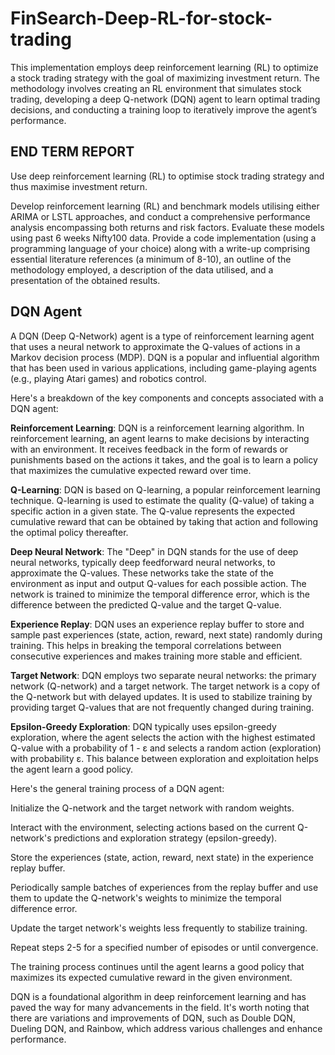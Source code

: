 # FinSearch-Deep-RL-for-stock-trading

This implementation employs deep reinforcement learning (RL) to optimize
a stock trading strategy with the goal of maximizing investment return. The
methodology involves creating an RL environment that simulates stock trading,
developing a deep Q-network (DQN) agent to learn optimal trading decisions,
and conducting a training loop to iteratively improve the agent’s performance.



## END TERM REPORT
Use deep reinforcement learning (RL) to optimise stock trading strategy and thus maximise investment return.

Develop reinforcement learning (RL) and benchmark models utilising either ARIMA or LSTL approaches, and conduct a comprehensive performance analysis encompassing both returns and risk factors. Evaluate these models using past 6 weeks Nifty100 data. Provide a code implementation (using a programming language of your choice) along with a write-up comprising essential literature references (a minimum of 8-10), an outline of the methodology employed, a description of the data utilised, and a presentation of the obtained results.

## DQN Agent

A DQN (Deep Q-Network) agent is a type of reinforcement learning agent that uses a neural network to approximate the Q-values of actions in a Markov decision process (MDP). DQN is a popular and influential algorithm that has been used in various applications, including game-playing agents (e.g., playing Atari games) and robotics control.

Here's a breakdown of the key components and concepts associated with a DQN agent:

**Reinforcement Learning**: DQN is a reinforcement learning algorithm. In reinforcement learning, an agent learns to make decisions by interacting with an environment. It receives feedback in the form of rewards or punishments based on the actions it takes, and the goal is to learn a policy that maximizes the cumulative expected reward over time.

**Q-Learning**: DQN is based on Q-learning, a popular reinforcement learning technique. Q-learning is used to estimate the quality (Q-value) of taking a specific action in a given state. The Q-value represents the expected cumulative reward that can be obtained by taking that action and following the optimal policy thereafter.

**Deep Neural Network**: The "Deep" in DQN stands for the use of deep neural networks, typically deep feedforward neural networks, to approximate the Q-values. These networks take the state of the environment as input and output Q-values for each possible action. The network is trained to minimize the temporal difference error, which is the difference between the predicted Q-value and the target Q-value.

**Experience Replay**: DQN uses an experience replay buffer to store and sample past experiences (state, action, reward, next state) randomly during training. This helps in breaking the temporal correlations between consecutive experiences and makes training more stable and efficient.

**Target Network**: DQN employs two separate neural networks: the primary network (Q-network) and a target network. The target network is a copy of the Q-network but with delayed updates. It is used to stabilize training by providing target Q-values that are not frequently changed during training.

**Epsilon-Greedy Exploration**: DQN typically uses epsilon-greedy exploration, where the agent selects the action with the highest estimated Q-value with a probability of 1 - ε and selects a random action (exploration) with probability ε. This balance between exploration and exploitation helps the agent learn a good policy.


Here's the general training process of a DQN agent:

Initialize the Q-network and the target network with random weights.

Interact with the environment, selecting actions based on the current Q-network's predictions and exploration strategy (epsilon-greedy).

Store the experiences (state, action, reward, next state) in the experience replay buffer.

Periodically sample batches of experiences from the replay buffer and use them to update the Q-network's weights to minimize the temporal difference error.

Update the target network's weights less frequently to stabilize training.

Repeat steps 2-5 for a specified number of episodes or until convergence.

The training process continues until the agent learns a good policy that maximizes its expected cumulative reward in the given environment.

DQN is a foundational algorithm in deep reinforcement learning and has paved the way for many advancements in the field. It's worth noting that there are variations and improvements of DQN, such as Double DQN, Dueling DQN, and Rainbow, which address various challenges and enhance performance.



